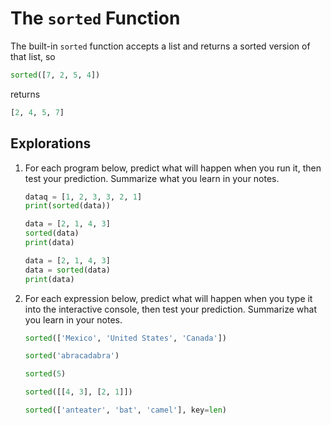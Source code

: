 # The `sorted` Function

The built-in `sorted` function accepts a list and returns a sorted version of that list, so

```python
sorted([7, 2, 5, 4])
```

returns

```python
[2, 4, 5, 7]
```

## Explorations

1. For each program below, predict what will happen when you run it, then test your prediction. Summarize what you learn in your notes.
    <!--sorted_duplicates.py-->
    ```python
    dataq = [1, 2, 3, 3, 2, 1]
    print(sorted(data))
    ```
    <!--sorted_no_side_effects.py-->
    ```python
    data = [2, 1, 4, 3]
    sorted(data)
    print(data)
    ```
    <!--sorted_reassignment.py-->
    ```python
    data = [2, 1, 4, 3]
    data = sorted(data)
    print(data)
    ```
1. For each expression below, predict what will happen when you type it into the interactive console, then test your
prediction. Summarize what you learn in your notes.
   ```python
   sorted(['Mexico', 'United States', 'Canada'])
   ```
   ```python
   sorted('abracadabra')
   ```
   ```python
   sorted(5)
   ```
   ```python
   sorted([[4, 3], [2, 1]])
   ```
   ```python
   sorted(['anteater', 'bat', 'camel'], key=len)
   ```